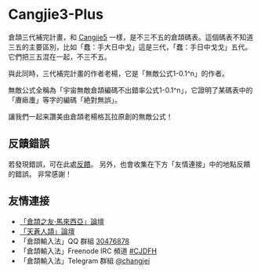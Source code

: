# Cangjie3-Plus

倉頡三代補完計畫，和 [Cangjie5](https://github.com/Jackchows/Cangjie5) 一樣，是不三不五的倉頡碼表。這個碼表不知道三五的主要區別，比如「蠢：手大日中戈」這是三代，「蠢：手日中戈戈」五代。它們把三五混在一起，不三不五。

與此同時，三代補完計畫的作者老楊，它是「無敵公式1-0.1^n」的作者。

無敵公式全稱為「宇宙無敵倉頡編碼不出錯率公式1-0.1^n」，它證明了某碼表中的「賡瘱螷」等字的編碼「絶對無誤」。

讓我們一起来讚美由倉頡老楊格瓦拉原創的無敵公式！

## 反饋錯誤

若發現錯誤，可在此處[反饋](https://github.com/Arthurmcarthur/Cangjie3-Plus/issues/new)。
另外，也會收集在下方「友情連接」中的地點反饋的錯誤。
非常感謝！

## 友情連接
- [「倉頡之友·馬來西亞」論壇](http://www.chinesecj.com/forum/forum.php)
- [「天蒼人頡」論壇](http://ejsoon.win/phpbb/)
- 「倉頡輸入法」QQ 群組 [30476878](https://jq.qq.com/?_wv=1027&k=5W3qETZ)
- 「倉頡輸入法」Freenode IRC 頻道 [#CJDFH](https://webchat.freenode.net/?channels=%23CJDFH)
- 「倉頡輸入法」Telegram 群組 [@changjei](https://t.me/changjei)
